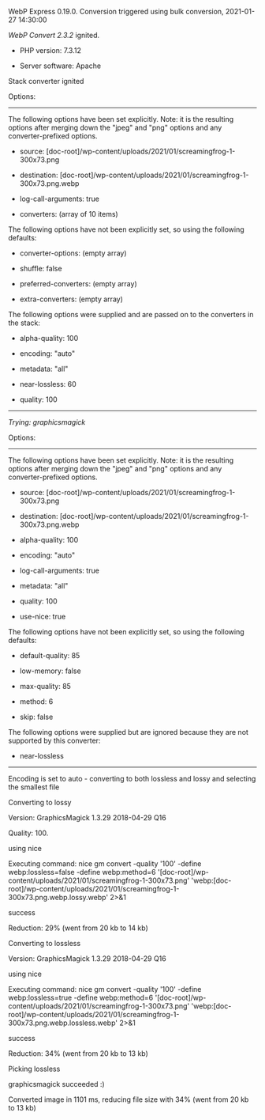 WebP Express 0.19.0. Conversion triggered using bulk conversion, 2021-01-27 14:30:00

*WebP Convert 2.3.2*  ignited.
- PHP version: 7.3.12
- Server software: Apache

Stack converter ignited

Options:
------------
The following options have been set explicitly. Note: it is the resulting options after merging down the "jpeg" and "png" options and any converter-prefixed options.
- source: [doc-root]/wp-content/uploads/2021/01/screamingfrog-1-300x73.png
- destination: [doc-root]/wp-content/uploads/2021/01/screamingfrog-1-300x73.png.webp
- log-call-arguments: true
- converters: (array of 10 items)

The following options have not been explicitly set, so using the following defaults:
- converter-options: (empty array)
- shuffle: false
- preferred-converters: (empty array)
- extra-converters: (empty array)

The following options were supplied and are passed on to the converters in the stack:
- alpha-quality: 100
- encoding: "auto"
- metadata: "all"
- near-lossless: 60
- quality: 100
------------


*Trying: graphicsmagick* 

Options:
------------
The following options have been set explicitly. Note: it is the resulting options after merging down the "jpeg" and "png" options and any converter-prefixed options.
- source: [doc-root]/wp-content/uploads/2021/01/screamingfrog-1-300x73.png
- destination: [doc-root]/wp-content/uploads/2021/01/screamingfrog-1-300x73.png.webp
- alpha-quality: 100
- encoding: "auto"
- log-call-arguments: true
- metadata: "all"
- quality: 100
- use-nice: true

The following options have not been explicitly set, so using the following defaults:
- default-quality: 85
- low-memory: false
- max-quality: 85
- method: 6
- skip: false

The following options were supplied but are ignored because they are not supported by this converter:
- near-lossless
------------

Encoding is set to auto - converting to both lossless and lossy and selecting the smallest file

Converting to lossy
Version: GraphicsMagick 1.3.29 2018-04-29 Q16 
Quality: 100. 
using nice
Executing command: nice gm convert -quality '100' -define webp:lossless=false -define webp:method=6 '[doc-root]/wp-content/uploads/2021/01/screamingfrog-1-300x73.png' 'webp:[doc-root]/wp-content/uploads/2021/01/screamingfrog-1-300x73.png.webp.lossy.webp' 2>&1
success
Reduction: 29% (went from 20 kb to 14 kb)

Converting to lossless
Version: GraphicsMagick 1.3.29 2018-04-29 Q16 
using nice
Executing command: nice gm convert -quality '100' -define webp:lossless=true -define webp:method=6 '[doc-root]/wp-content/uploads/2021/01/screamingfrog-1-300x73.png' 'webp:[doc-root]/wp-content/uploads/2021/01/screamingfrog-1-300x73.png.webp.lossless.webp' 2>&1
success
Reduction: 34% (went from 20 kb to 13 kb)

Picking lossless
graphicsmagick succeeded :)

Converted image in 1101 ms, reducing file size with 34% (went from 20 kb to 13 kb)
